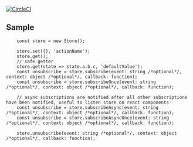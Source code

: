 [![CircleCI](https://circleci.com/gh/feliperohdee/smallorange-light-store.svg?style=svg)](https://circleci.com/gh/feliperohdee/smallorange-light-store)

## Sample

		const store = new Store();

		store.set({}, 'actionName');
		store.get();
		// safe getter
		store.get(state => state.a.b.c, 'defaultValue');
		const unsubscribe = store.subscribe(event: string /*optional*/, context: object /*optional*/, callback: function);
		const unsubscribe = store.subscribeOnce(event: string /*optional*/, context: object /*optional*/, callback: function);

		// async subscriptions are notified after all other subscriptions have been notified, useful to listen store on react components
		const unsubscribe = store.subscribeAsync(event: string /*optional*/, context: object /*optional*/, callback: function);
		const unsubscribe = store.subscribeAsyncOnce(event: string /*optional*/, context: object /*optional*/, callback: function);
		
		store.unsubscribe(event: string /*optional*/, context: object /*optional*/, callback: function);
